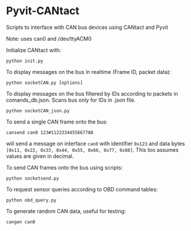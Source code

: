 # Pyvit-CANtact

Scripts to interface with CAN bus devices using CANtact and Pyvit

Note: uses can0 and /dev/ttyACM0

Initialize CANtact with:
```
python init.py
```

To display messages on the bus in realtime (Frame ID, packet data): 
```
python socketCAN.py [options]
```

To display messages on the bus filtered by IDs according to packets in comands_db.json. Scans bus only for IDs in .json file.
```
python socketCAN_json.py 
```

To send a single CAN frame onto the bus:
``` 
cansend can0 123#1122334455667788
```
will send a message on interface `can0` with identifier `0x123` and data bytes `[0x11, 0x22, 0x33, 0x44, 0x55, 0x66, 0x77, 0x88]`. This too assumes values are given in decimal.

To send CAN frames onto the bus using scripts:
```
python socketsend.py
```

To request sensor queries according to OBD command tables:
```
python obd_query.py
```

To generate random CAN data, useful for testing:
```
cangen can0
```


